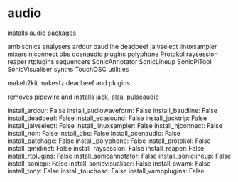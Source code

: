 # audio

installs audio packages

ambisonics
analysers
ardour
baudline
deadbeef
jalvselect
linuxsampler
mixers
njconnect
obs
ocenaudio
plugins
polyphone
Protokol
raysession
reaper
rtplugins
sequencers
SonicAnnotator
SonicLineup
SonicPiTool
SonicVisualiser
synths
TouchOSC
utilities

makeh2kit
makesfz
deadbeef and plugins

removes pipewire and installs
jack, alsa, pulseaudio

install_ardour: False
install_audiowaveform: False
install_baudline: False
install_deadbeef: False
install_ecasound: False
install_jacktrip: False
install_jalvselect: False
install_linuxsampler: False
install_njconnect: False
install_non: False
install_obs: False
install_ocenaudio: False
install_patchage: False
install_polyphone: False
install_protokol: False
install_qmidinet: False
install_raysession: False
install_reaper: False
install_rtplugins: False
install_sonicannotator: False
install_soniclineup: False
install_sonicpi: False
install_sonicvisualiser: False
install_swami: False
install_tony: False
install_touchosc: False
install_vampplugins: False
